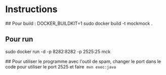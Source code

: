# Instructions 

## Pour build : 
DOCKER_BUILDKIT=1 sudo docker build -t mockmock .

## Pour run 
sudo docker run -d -p 8282:8282 -p 2525:25 mck

## Pour utiliser le programme avec l'outil de spam, changer le port dans le code pour utiliser le port 2525 et faire` mvn exec:java`
